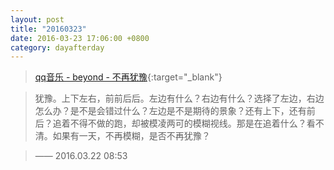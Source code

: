 ```yaml
---
layout: post
title: "20160323"
date: 2016-03-23 17:06:00 +0800
category: dayafterday
---
```


> [qq音乐 - beyond - 不再犹豫](http://y.qq.com/#type=song&id=104962152){:target="_blank"}

> 犹豫。上下左右，前前后后。左边有什么？右边有什么？选择了左边，右边怎么办？是不是会错过什么？左边是不是期待的景象？还有上下，还有前后？追着不得不做的跑，却被模凌两可的模糊视线。那是在追着什么？看不清。如果有一天，不再模糊，是否不再犹豫？

> —— 2016.03.22 08:53